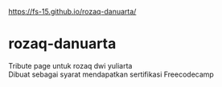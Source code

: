 https://fs-15.github.io/rozaq-danuarta/
# rozaq-danuarta
Tribute page untuk rozaq dwi yuliarta<br>
Dibuat sebagai syarat mendapatkan sertifikasi Freecodecamp
